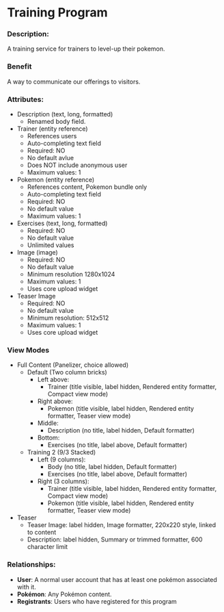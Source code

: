 # Training Program

### Description:
A training service for trainers to level-up their pokemon.

### Benefit
A way to communicate our offerings to visitors.

### Attributes:

* Description (text, long, formatted)
    - Renamed body field.
* Trainer (entity reference)
    - References users
    - Auto-completing text field
    - Required: NO
    - No default avlue
    - Does NOT include anonymous user
    - Maximum values: 1
* Pokemon (entity reference)
    - References content, Pokemon bundle only
    - Auto-completing text field
    - Required: NO
    - No default value
    - Maximum values: 1
* Exercises (text, long, formatted)
    - Required: NO
    - No default value
    - Unlimited values
* Image (image)
    - Required: NO
    - No default value
    - Minimum resolution 1280x1024
    - Maximum values: 1
    - Uses core upload widget
* Teaser Image
    - Required: NO
    - No default value
    - Minimum resolution: 512x512
    - Maximum values: 1
    - Uses core upload widget

### View Modes

* Full Content (Panelizer, choice allowed)
    - Default (Two column bricks)
        - Left above:
            - Trainer (title visible, label hidden, Rendered entity formatter, Compact view mode)
        - Right above:
            - Pokemon (title visible, label hidden, Rendered entity formatter, Teaser view mode)
        - Middle:
            - Description (no title, label hidden, Default formatter)
        - Bottom:
            - Exercises (no title, label above, Default formatter)
    - Training 2 (9/3 Stacked)
        - Left (9 columns):
            - Body (no title, label hidden, Default formatter)
            - Exercises (no title, label above, Default formatter)
        - Right (3 columns):
            - Trainer (title visible, label hidden, Rendered entity formatter, Compact view mode)
            - Pokemon (title visible, label hidden, Rendered entity formatter, Teaser view mode)
* Teaser
    - Teaser Image: label hidden, Image formatter, 220x220 style, linked to content
    - Description: label hidden, Summary or trimmed formatter, 600 character limit

### Relationships:

* **User**: A normal user account that has at least one pokémon associated with it.
* **Pokémon**: Any Pokémon content.
* **Registrants**: Users who have registered for this program
